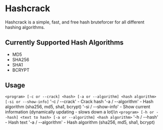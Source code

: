 # Hashcrack

Hashcrack is a simple, fast, and free hash bruteforcer for all different hashing algorithms.

## Currently Supported Hash Algorithms

- MD5
- SHA256
- SHA1
- BCRYPT

## Usage

`<program> [-c or --crack] <hash> [-a or --algorithm] <hash algorithm> [-si or --show-info]`
'-c / --crack' - Crack hash
'-a / --algorithm' - Hash algorithm (sha256, md5, sha1, bcrypt)
'-si / --show-info' - Show current information (dynamically updating - slows down a lot)\n
`<program> [-h or --hash] <text to hash> [-a or --algorithm] <hash algorithm>`
'-h / --hash' - Hash text
'-a / --algorithm' - Hash algorithm (sha256, md5, sha1, bcrypt)
